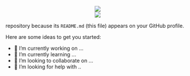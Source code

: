 <div id="Header" align="center">
  <div>
      <img src="https://capsule-render.vercel.app/api?type=waving&height=250&section=header&text=Derrick%20Choong&fontSize=80&fontColor=FFFFFF&color=0:000000,100:0000FF">
  </div>

  <div>
    <a href="https://hits.seeyoufarm.com"><img src="https://hits.seeyoufarm.com/api/count/incr/badge.svg?    url=https%3A%2F%2Fgithub.com%2FDerrickCGT&count_bg=%2379C83D&title_bg=%23555555&icon=&icon_color=%23E7E7E7&title=Views&edge_flat=false"/></a>
  </div>
</div>


  







 repository because its `README.md` (this file) appears on your GitHub profile.

Here are some ideas to get you started:

- 🔭 I’m currently working on ...
- 🌱 I’m currently learning ...
- 👯 I’m looking to collaborate on ...
- 🤔 I’m looking for help with ..
<!--
**DerrickCGT/DerrickCGT** is a ✨ _special_ ✨.
- 💬 Ask me about ...
- 📫 How to reach me: ...
- 😄 Pronouns: ...
- ⚡ Fun fact: ...
-->
